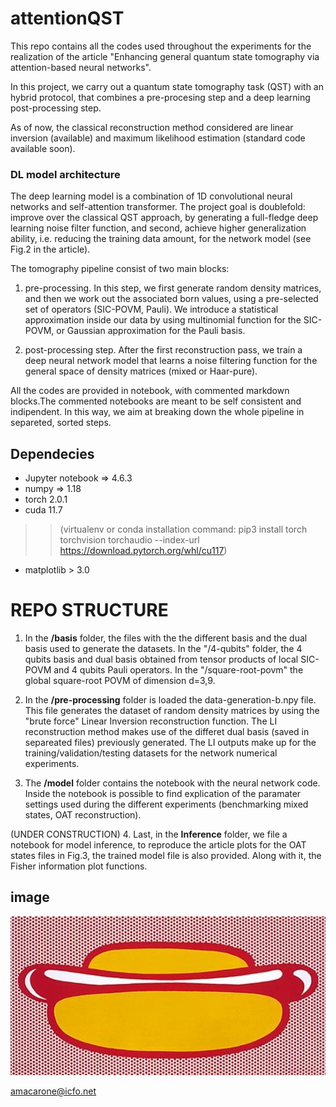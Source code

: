 # attentionQST

This repo contains all the codes used throughout the experiments for the realization of the article "Enhancing general quantum state tomography via attention-based neural networks".

In this project, we carry out a quantum state tomography task (QST) with an hybrid protocol, that combines a pre-procesing step and a deep learning post-processing step. 

As of now, the classical reconstruction method considered are linear inversion (available) and maximum likelihood estimation (standard code available soon).

### DL model architecture

The deep learning model is a combination of 1D convolutional neural networks and self-attention transformer. The project goal is doublefold: improve over the classical QST approach, by generating a full-fledge deep learning noise filter function, and second, achieve higher generalization ability, i.e. reducing the training data amount, for the network model (see Fig.2 in the article).

The tomography pipeline consist of two main blocks:

1. pre-processing. In this step, we first generate  random density matrices,  and then we work out the associated born values, using a pre-selected set of operators (SIC-POVM, Pauli). We introduce a statistical approximation inside our data by using multinomial function for the SIC-POVM, or Gaussian approximation for the Pauli basis. 

2. post-processing step. After the first reconstruction pass, we train a deep neural network model that learns a noise filtering function for the general space of density matrices (mixed or Haar-pure).


All the codes are provided in notebook, with commented markdown blocks.The commented notebooks are meant to be self consistent and indipendent. In this way, we aim at breaking down the whole pipeline in separeted, sorted steps.

## Dependecies

- Jupyter notebook => 4.6.3 
- numpy => 1.18
- torch 2.0.1
- cuda 11.7 
>>(virtualenv or conda installation command: pip3 install torch torchvision torchaudio --index-url https://download.pytorch.org/whl/cu117)

- matplotlib > 3.0

# REPO STRUCTURE

1. In the **/basis** folder, the files with the the different basis and the dual basis used to generate the datasets. In the "/4-qubits" folder, the 4 qubits basis and dual basis obtained from tensor products of local SIC-POVM and 4 qubits Pauli operators. In the "/square-root-povm" the global square-root POVM of dimension d=3,9.


2. In the **/pre-processing** folder is loaded the data-generation-b.npy file. This file generates the dataset of random density matrices by using the "brute force" Linear Inversion reconstruction function. The LI reconstruction method makes use of the differet dual basis (saved in separeated files) previously generated.  The LI outputs make up for the training/validation/testing datasets for the network numerical experiments. 


3. The **/model** folder contains the notebook with the neural network code. Inside the notebook is possible to find explication of the paramater settings used during the different experiments (benchmarking mixed states, OAT reconstruction).


(UNDER CONSTRUCTION)
4. Last, in the **Inference** folder, we file a notebook for model inference, to reproduce the article plots for the OAT states files in Fig.3, the trained model file is also provided. Along with it, the Fisher information plot functions.

## image 

![Tux, the Linux mascot](https://github.com/AdriQD/attentionQST/blob/main/image/Roy-Lichtenstein-Hot-dog.jpg)

<amacarone@icfo.net>